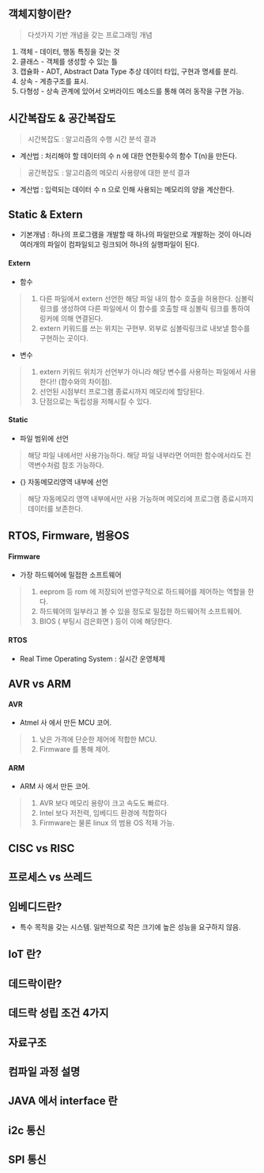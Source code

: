  ## 객체지향이란?
> 다섯가지 기반 개념을 갖는 프로그래밍 개념
1. 객체      - 데이터, 행동 특징을 갖는 것
2. 클래스     - 객체를 생성할 수 있는 틀
3. 캡슐화     - ADT, Abstract Data Type 추상 데이터 타입, 구현과 명세를 분리.
4. 상속 - 계층구조를 표시.
5. 다형성 - 상속 관계에 있어서 오버라이드 메소드를 통해 여러 동작을 구현 가능.



## 시간복잡도 & 공간복잡도

> 시간복잡도 : 알고리즘의 수행 시간 분석 결과
- 계산법 : 처리해야 할 데이터의 수 n 에 대한 연한횟수의 함수 T(n)을 만든다.

>공간복잡도 : 알고리즘의 메모리 사용량에 대한 분석 결과
- 계산법 : 입력되는 데이터 수 n 으로 인해 사용되는 메모리의 양을 계산한다.

## Static & Extern

 - 기본개념 : 하나의 프로그램을 개발할 때 하나의 파일만으로 개발하는 것이 아니라 여러개의 파일이 컴파일되고 링크되어 하나의 실행파일이 된다.


#### Extern
- 함수
> 1. 다른 파일에서 extern 선언한 해당 파일 내의 함수 호출을 허용한다. 심볼릭 링크를 생성하여 다른 파일에서 이 함수를 호출할 때 심볼릭 링크를 통하여 링커에 의해 연결된다.
> 2. extern 키워드를 쓰는 위치는 구현부. 외부로 심볼릭링크로 내보낼 함수를 구현하는 곳이다.


- 변수
> 1. extern 키워드 위치가 선언부가 아니라 해당 변수를 사용하는 파일에서 사용한다!! (함수와의 차이점).
> 2. 선언된 시점부터 프로그램 종료시까지 메모리에 할당된다.
> 3. 단점으로는 독립성을 저해시킬 수 있다.


#### Static
- 파일 범위에 선언
> 해당 파일 내에서만 사용가능하다.
> 해당 파일 내부라면 어떠한 함수에서라도 전역변수처럼 참조 가능하다.


- {} 자동메모리영역 내부에 선언
> 해당 자동메모리 영역 내부에서만 사용 가능하며 메모리에 프로그램 종료시까지 데이터를 보존한다.




## RTOS, Firmware, 범용OS
#### Firmware
- 가장 하드웨어에 밀접한 소프트웨어
> 1. eeprom 등 rom 에 저장되어 반영구적으로 하드웨어를 제어하는 역할을 한다.
> 2. 하드웨어의 일부라고 볼 수 있을 정도로 밀접한 하드웨어적 소프트웨어.
> 2. BIOS ( 부팅시 검은화면 ) 등이 이에 해당한다.

#### RTOS
- Real Time Operating System  : 실시간 운영체제


## AVR vs ARM

#### AVR
 - Atmel 사 에서 만든 MCU 코어.
 > 1. 낮은 가격에 단순한 제어에 적합한 MCU.
 > 2. Firmware 를 통해 제어.

#### ARM
- ARM 사 에서 만든 코어.
> 1. AVR 보다 메모리 용량이 크고 속도도 빠르다.
> 2. Intel 보다 저전력, 임베디드 환경에 적합하다
> 3. Firmware는 물론 linux 의 범용 OS 적재 가능.

## CISC vs RISC

## 프로세스 vs 쓰레드

## 임베디드란?
 - 특수 목적을 갖는 시스템. 일반적으로 작은 크기에 높은 성능을 요구하지 않음.

## IoT 란?

## 데드락이란?

## 데드락 성립 조건 4가지

## 자료구조

## 컴파일 과정 설명

## JAVA 에서 interface 란

## i2c 통신

## SPI 통신
